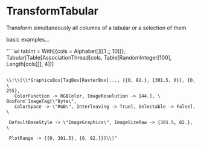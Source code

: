 # TransformTabular
Transform simultaneously all columns of a tabular or a selection of them

basic examples...

"```wl
tabInt = With[{cols = Alphabet[][[1 ;; 10]]}, \
Tabular[Table[AssociationThread[cols, Table[RandomInteger[100], \
Length[cols]]], 4]]]
```

\\!\\(\\*GraphicsBox[TagBox[RasterBox[..., {{0, 82.}, {301.5, 0}}, {0, \
255}, 
   ColorFunction -> RGBColor, ImageResolution -> 144.], \
BoxForm`ImageTag[\"Byte\", 
   ColorSpace -> \"RGB\", Interleaving -> True], Selectable -> False], \

 DefaultBaseStyle -> \"ImageGraphics\", ImageSizeRaw -> {301.5, 82.}, \

 PlotRange -> {{0, 301.5}, {0, 82.}}]\\)"
